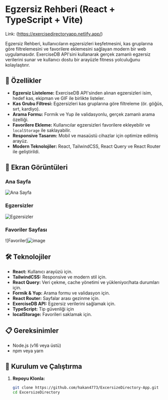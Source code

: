 # Egzersiz Rehberi (React + TypeScript + Vite)

   Link: (https://exercisedirectoryapp.netlify.app/)

Egzersiz Rehberi, kullanıcıların egzersizleri keşfetmesini, kas gruplarına göre filtrelemesini ve favorilere eklemesini sağlayan modern bir web uygulamasıdır. ExerciseDB API'sini kullanarak gerçek zamanlı egzersiz verilerini sunar ve kullanıcı dostu bir arayüzle fitness yolculuğunu kolaylaştırır.

## 🚀 Özellikler

- **Egzersiz Listeleme:** ExerciseDB API'sinden alınan egzersizleri isim, hedef kas, ekipman ve GIF ile birlikte listeler.
- **Kas Grubu Filtresi:** Egzersizleri kas gruplarına göre filtreleme (ör. göğüs, sırt, kardiyo).
- **Arama Formu:** Formik ve Yup ile validasyonlu, gerçek zamanlı arama özelliği.
- **Favorilere Ekleme:** Kullanıcılar egzersizleri favorilere ekleyebilir ve `localStorage` ile saklayabilir.
- **Responsive Tasarım:** Mobil ve masaüstü cihazlar için optimize edilmiş arayüz.
- **Modern Teknolojiler:** React, TailwindCSS, React Query ve React Router ile geliştirildi.

## 📸 Ekran Görüntüleri

### Ana Sayfa
![Ana Sayfa](https://github.com/user-attachments/assets/475ce780-b851-4431-9730-0b1cd262913f) 

### Egzersizler
![Egzersizler](https://github.com/user-attachments/assets/e984d539-8429-4beb-be64-9d4421069066)

### Favoriler Sayfası
![Favoriler]![image](https://github.com/user-attachments/assets/ba4e8bca-8a80-408c-acd0-cb2e855f8447)


## 🛠️ Teknolojiler

- **React:** Kullanıcı arayüzü için.
- **TailwindCSS:** Responsive ve modern stil için.
- **React Query:** Veri çekme, cache yönetimi ve yükleniyor/hata durumları için.
- **Formik & Yup:** Arama formu ve validasyon için.
- **React Router:** Sayfalar arası gezinme için.
- **ExerciseDB API:** Egzersiz verilerini sağlamak için.
- **TypeScript:** Tip güvenliği için 
- **localStorage:** Favorileri saklamak için.

## 📋 Gereksinimler

- Node.js (v16 veya üstü)
- npm veya yarn

## 🏁 Kurulum ve Çalıştırma

1. **Repoyu Klonla:**
   ```bash
   git clone https://github.com/hakan4773/ExcersizeDirectory-App.git
   cd ExcersizeDirectory

